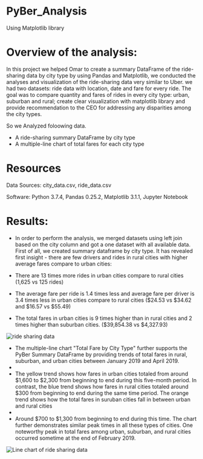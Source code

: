 # PyBer_Analysis
Using Matplotlib library

# Overview of the analysis:

 In this project we helped Omar to create a summary DataFrame of the ride-sharing data by city type by using Pandas and Matplotlib,
 we conducted the analyses and visualization of the ride-sharing data very similar to Uber. we had two datasets: ride data with location, date and fare for every ride.  The goal was to compare quantity and fares of rides in every city type: urban, suburban and rural; create clear visualization with matplotlib library and provide recommendation to the CEO for addressing any disparities among the city types.

 So we Analyzed foloowing data.
 
 - A ride-sharing summary DataFrame by city type
 - A multiple-line chart of total fares for each city type


# Resources

Data Sources: city_data.csv, ride_data.csv

Software: Python 3.7.4, Pandas 0.25.2, Matplotlib 3.1.1, Jupyter Notebook

# Results: 

- In order to perform the analysis, we merged datasets using left join based on the city column and got a one dataset with all available data. First of all, we created summary dataframe by city type. It has revealed first insight - there are few drivers and rides in rural cities with higher average fares compare to urban cities:

- There are 13 times more rides in urban cities compare to rural cities (1,625 vs 125 rides)
- The average fare per ride is 1.4 times less and average fare per driver is 3.4 times less in urban cities compare to rural cities ($24.53 vs $34.62 and $16.57 vs $55.49)
- The total fares in urban cities is 9 times higher than in rural cities and 2 times higher than suburban cities. ($39,854.38 vs $4,327.93) 

![ride sharing data](https://user-images.githubusercontent.com/96400887/168848418-1c359844-5e45-4566-a400-05d0ace1d45c.png)

- The multiple-line chart "Total Fare by City Type" further supports the PyBer Summary DataFrame by providing trends of total fares in rural, suburban, and urban cities between January 2019 and April 2019. 
- 
- The yellow trend shows how fares in urban cities totaled from around $1,600 to $2,300 from beginning to end during this five-month period. In contrast, the blue trend shows how fares in rural cities totaled around $300 from beginning to end during the same time period. The orange trend shows how the total fares in suruban cities fall in between urban and rural cities
- 
- Around $700 to $1,300 from beginning to end during this time. The chart further demonstrates similar peak times in all these types of cities. One noteworthy peak in total fares among urban, suburban, and rural cities occurred sometime at the end of February 2019.

![Line chart of ride sharing data](https://user-images.githubusercontent.com/96400887/168849944-d21a2d97-74d3-413f-9f5f-e016cf32c7c9.png)










